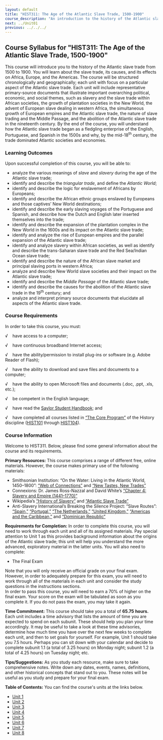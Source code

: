 ```yaml
---
layout: default
title: "HIST311: The Age of the Atlantic Slave Trade, 1500-1900"
course_description: "An introduction to the history of the Atlantic slave trade from the 16th to the 20th century. Analyzes its causes as well as its long lasting effects on Africa, Europe, and the Americas."
next: ../Unit01
previous: ../../../
---
```

Course Syllabus for "HIST311: The Age of the Atlantic Slave Trade, 1500-1900"
-----------------------------------------------------------------------------

This course will introduce you to the history of the Atlantic slave
trade from 1500 to 1900. You will learn about the slave trade, its
causes, and its effects on Africa, Europe, and the Americas. The course
will be structured chronologically and geographically; each unit with
focus on a particular aspect of the Atlantic slave trade. Each unit will
include representative primary-source documents that illustrate
important overarching political, economic, and social themes, such as
slavery and the slave trade within African societies, the growth of
plantation societies in the New World, the advent of European slave
dealing in western Africa, the simultaneous growth of European empires
and the Atlantic slave trade, the nature of slave trading and the Middle
Passage, and the abolition of the Atlantic slave trade in the nineteenth
century. By the end of the course, you will understand how the Atlantic
slave trade began as a fledgling enterprise of the English, Portuguese,
and Spanish in the 1500s and why, by the mid-18<sup>th</sup> century,
the trade dominated Atlantic societies and economies.

### Learning Outcomes

Upon successful completion of this course, you will be able to:

-   analyze the various meanings of *slave* and *slavery* during the age
    of the Atlantic slave trade; 
-   identify and describe the *triangular trade*, and define the
    *Atlantic World*;
-   identify and describe the logic for enslavement of Africans by
    Europeans;
-   identify and describe the African ethnic groups enslaved by
    Europeans and those captives’ New World destinations;
-   identify and describe the early slaving voyages of the Portuguese
    and Spanish, and describe how the Dutch and English later inserted
    themselves into the trade;
-   identify and describe the expansion of the plantation complex in the
    New World in the 1600s and its impact on the Atlantic slave trade;
-   identify and analyze the rise of European empires and the parallel
    expansion of the Atlantic slave trade;
-   identify and analyze slavery within African societies, as well as
    identify and describe the trans-Saharan slave trade and the Red
    Sea/Indian Ocean slave trade;
-   identify and describe the nature of the African slave market and
    principal slaving ports in western Africa;
-   analyze and describe New World slave societies and their impact on
    the Atlantic slave trade;
-   identify and describe the *Middle Passage* of the Atlantic slave
    trade;
-   identify and describe the causes for the abolition of the Atlantic
    slave trade in the 19<sup>th</sup> century; and
-   analyze and interpret primary source documents that elucidate all
    aspects of the Atlantic slave trade.

### Course Requirements

In order to take this course, you must:  
  
 √    have access to a computer;  
  
 √    have continuous broadband Internet access;  
  
 √    have the ability/permission to install plug-ins or software (e.g.
Adobe Reader of Flash);  
  
 √    have the ability to download and save files and documents to a
computer;  
  
 √    have the ability to open Microsoft files and documents (.doc,
.ppt, .xls, etc.);  
  
 √    be competent in the English language;  
  
 √    have read the [Saylor Student
Handbook](http://www.saylor.org/site/wp-content/uploads/2012/05/Saylor-StudentHandbook.pdf);
and  
  
 √    have completed all courses listed in [“The Core
Program”](http://www.saylor.org/majors/history/) of the History
discipline ([HIST101](http://www.saylor.org/courses/hist101/) through
[HIST104](http://www.saylor.org/courses/hist104/)).

### Course Information

Welcome to HIST311. Below, please find some general information about
the course and its requirements.  
  
 **Primary Resources:** This course comprises a range of different free,
online materials. However, the course makes primary use of the following
materials:

-   Smithsonian Institution: “On the Water: Living in the Atlantic
    World, 1450–1800”: [“Web of
    Connections”](http://www.saylor.org/site/wp-content/uploads/2011/08/HIST311-1.2.2-Web-of-Connections.pdf)
    and [“New Tastes, New
    Trades”](http://www.saylor.org/site/wp-content/uploads/2011/08/HIST311-1.2.3-On-the-Water.pdf)
-   Connexions: Dr. James Ross-Nazzal and David White’s [“Chapter 4:
    Slavery and Empire
    (1441–1770)”](http://cnx.org/content/m43292/latest/)
-   Wikipedia’s [“History of
    Slavery”](http://en.wikipedia.org/wiki/History_of_slavery#Africa) and
    [“Atlantic Slave
    Trade”](http://en.wikipedia.org/wiki/Atlantic_slave_trade)
-   Anti-Slavery International’s Breaking the Silence Project: “Slave
    Routes”:
    [“Spain,”](http://www.saylor.org/site/wp-content/uploads/2011/04/Spain.pdf)
    [“Portugal,”](http://www.saylor.org/site/wp-content/uploads/2011/04/Portugal.pdf)
    [“The
    Netherlands,”](http://www.saylor.org/site/wp-content/uploads/2011/04/Netherlands.pdf)
    [“United
    Kingdom,”](http://www.saylor.org/site/wp-content/uploads/2011/04/United-Kingdom.pdf)
    [“Americas and the
    Caribbean,”](http://old.antislavery.org/breakingthesilence/slave_routes/slave_routes_Caribbean.shtml)
    and [“Dominican
    Republic”](http://old.antislavery.org/breakingthesilence/slave_routes/slave_routes_dominicanrepublic.shtml)

**Requirements for Completion:** In order to complete this course, you
will need to work through each unit and all of its assigned materials.
Pay special attention to Unit 1 as this provides background information
about the origins of the Atlantic slave trade; this unit will help you
understand the more advanced, exploratory material in the latter units.
You will also need to complete:  

-   The Final Exam

Note that you will only receive an official grade on your final exam.
However, in order to adequately prepare for this exam, you will need to
work through all of the materials in each unit and consider the study
questions in the instructions sections.  
 In order to pass this course, you will need to earn a 70% of higher on
the final exam. Your score on the exam will be tabulated as soon as you
complete it. If you do not pass the exam, you may take it again.  
  
 **Time Commitment:** This course should take you a total of **65.75**
**hours.** Each unit includes a time advisory that lists the amount of
time you are expected to spend on each subunit. These should help you
plan your time accordingly. It may be useful to take a look at these
time advisories, determine how much time you have over the next few
weeks to complete each unit, and then to set goals for yourself. For
example, Unit 1 should take you 7.5 hours. Perhaps you can sit down with
your calendar and decide to complete subunit 1.1 (a total of 3.25 hours)
on Monday night; subunit 1.2 (a total of 4.25 hours) on Tuesday night;
etc.  
  
 **Tips/Suggestions:** As you study each resource, make sure to take
comprehensive notes. Write down any dates, events, names, definitions,
and other historical concepts that stand out to you. These notes will be
useful as you study and prepare for your final exam.  

**Table of Contents:** You can find the course's units at the links below.

- [Unit 1](https://legacy.saylor.org/hist311/Unit01/)
- [Unit 2](https://legacy.saylor.org/hist311/Unit02/)
- [Unit 3](https://legacy.saylor.org/hist311/Unit03/)
- [Unit 4](https://legacy.saylor.org/hist311/Unit04/)
- [Unit 5](https://legacy.saylor.org/hist311/Unit05/)
- [Unit 6](https://legacy.saylor.org/hist311/Unit06/)
- [Unit 7](https://legacy.saylor.org/hist311/Unit07/)
- [Unit 8](https://legacy.saylor.org/hist311/Unit08/)
